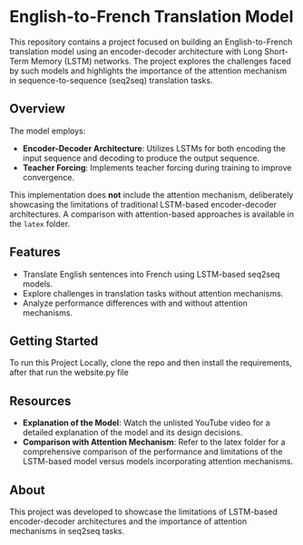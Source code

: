 # English-to-French Translation Model

This repository contains a project focused on building an English-to-French translation model using an encoder-decoder architecture with Long Short-Term Memory (LSTM) networks. The project explores the challenges faced by such models and highlights the importance of the attention mechanism in sequence-to-sequence (seq2seq) translation tasks.

## Overview

The model employs:
- **Encoder-Decoder Architecture**: Utilizes LSTMs for both encoding the input sequence and decoding to produce the output sequence.
- **Teacher Forcing**: Implements teacher forcing during training to improve convergence.

This implementation does **not** include the attention mechanism, deliberately showcasing the limitations of traditional LSTM-based encoder-decoder architectures. A comparison with attention-based approaches is available in the `latex` folder.

## Features
- Translate English sentences into French using LSTM-based seq2seq models.
- Explore challenges in translation tasks without attention mechanisms.
- Analyze performance differences with and without attention mechanisms.

## Getting Started

To run this Project Locally, clone the repo and then install the requirements, after that run the website.py file 

## Resources 
- **Explanation of the Model**: Watch the unlisted YouTube video for a detailed explanation of the model and its design decisions. <!-- [Watch Video](https://youtu.be/I_LDBGqHpfU?si=fm9CsyYSlVq4o76U) -->
- **Comparison with Attention Mechanism**: Refer to the latex folder for a comprehensive comparison of the performance and limitations of the LSTM-based model versus models incorporating attention mechanisms.

## About 
This project was developed to showcase the limitations of LSTM-based encoder-decoder architectures and the importance of attention mechanisms in seq2seq tasks.
